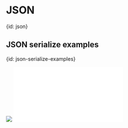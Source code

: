 # JSON
{id: json}

## JSON serialize examples
{id: json-serialize-examples}

![](examples/json-serialize/Cargo.toml)
![](examples/json-serialize/src/main.rs)

